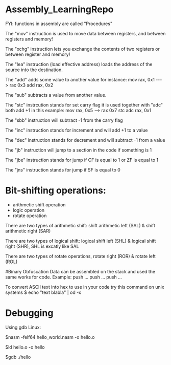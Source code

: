 # Assembly_LearningRepo

FYI: functions in assembly are called "Procedures"

The "mov" instruction is used to move data between registers, and between registers and memory!

The "xchg" instruction lets you exchange the contents of two registers or between register and memory!

The "lea" instruction (load effective address) loads the address of the source into the destination.

The "add" adds some value to another value for instance: mov rax, 0x1           ---> rax 0x3
                                                         add rax, 0x2
                                                                              

The "sub" subtracts a value from another value.

The "stc" instrcution stands for set carry flag it is used together with "adc" both add +1 in this example: mov rax, 0x5      --> rax 0x7
                                                                                                stc
                                                                                                adc rax, 0x1
                                                                                       
                                                                                     
The "sbb" instruction will subtract -1 from the carry flag                                                                                      

The "inc" instruction stands for increment and will add +1 to a value 

The "dec" instruction stands for decrement and will subtract -1 from a value

The "jb" instruction will jump to a section in the code if something is 1

The "jbe" instruction stands for jump if CF is equal to 1 or ZF is equal to 1

The "jns" instruction stands for jump if SF is equal to 0

# Bit-shifting operations:
- arithmetic shift operation
- logic operation
- rotate operation

There are two types of arithmetic shift: shift arithmetic left (SAL) & shift arithmetic right (SAR)

There are two types of logical shift: logical shift left (SHL) & logical shift right (SHR), SHL is excatly like SAL

There are two types of rotate operations, rotate right (ROR) & rotate left (ROL)

#Binary Obfuscation
Data can be assembled on the stack and used the same works for code.
Example:
push ...
push ...
push ...

To convert ASCII text into hex to use in your code try this command on unix systems
$ echo "text blabla" | od -x

# Debugging

Using gdb Linux:

$nasm -felf64 hello_world.nasm -o hello.o

$ld hello.o -o hello

$gdb ./hello

